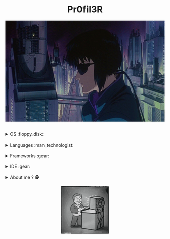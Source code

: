 <h1 align="center" font-size="50px"> <b>Pr0fil3R</b> </h1>  
<p align="center">
  <img width="600px" height="320px" style="display: block; margin-left: auto; margin-right: auto;" src="GIS.gif"/>
</p>


<br/>
<details>
<summary>OS :floppy_disk:</summary>
<img align="left" alt="Windows" src="https://img.shields.io/badge/-Windows-blue?style=for-the-badge&logo=Windows"/>
<img align="left" alt="EndeavourOS" src="https://img.shields.io/badge/EndeavourOS-purple?style=for-the-badge&logo=endeavouros&logoColor=white&logoSize=auto"/>
<img align="left" alt="Linux" src="https://img.shields.io/badge/Linux-black?style=for-the-badge&logo=linux&logoColor=white&logoSize=auto"/>
</details>
<br/>
<details>
<summary>Languages :man_technologist:</summary>
<img alt="HTML5" align="left" src="https://img.shields.io/badge/HTML5-E34F26?style=for-the-badge&logo=html5&logoColor=white" style="padding-right:30px;"/>
<img alt="CSS3" align="left" src="https://img.shields.io/badge/CSS3-1572B6?style=for-the-badge&logo=css3&logoColor=white" style="padding-right:10px;"/>
<img alt="SASS" align="left" src="https://img.shields.io/badge/Sass-CC6699?style=for-the-badge&logo=sass&logoColor=white" style="padding-right:10px;"/>
<img alt="JavaScript" align="left" src="https://img.shields.io/badge/JavaScript-F7DF1E?style=for-the-badge&logo=javascript&logoColor=black" style="padding-right:10px;"/>
<img alt="python" align="left" src="https://img.shields.io/badge/Python-yellow?style=for-the-badge&logo=python&logoColor=blue&logoSize=auto" style="padding-right:10px;"/>
</details>
<br/>
<details>
  <summary>Frameworks :gear:</summary>
    <img alt="Docker" align="left" src="https://img.shields.io/badge/Docker-white?style=for-the-badge&logo=docker&logoColor=white&logoSize=auto&labelColor=blue&color=blue" style="padding-right:10px;"/>
  <img alt="Shell" align="left" src="https://img.shields.io/badge/Shell-white?style=for-the-badge&logo=Shell&logoColor=white&logoSize=auto&labelColor=grey&color=grey" style="padding-right:10px;"/>
  <img alt="Bash" align="left" src="https://img.shields.io/badge/Bash-white?style=for-the-badge&logo=gnubash&logoColor=white&logoSize=auto&labelColor=grey&color=grey" style="padding-right:10px;"/>
</details>
<br/>
<details >
<summary>IDE :gear:</summary>
<img align="left" alt="VSCodium" src="https://img.shields.io/badge/VSCodium-blueviolet?style=for-the-badge&logo=VSCodium&logoColor=white"/>
</details>
<br/>
<details>
<summary>About me ? 🕵️ </summary>
🔵 Always been passionnate and involved in cybersecurity, here's my entry in this World 🔵
</details>

<p align="center">
  <img width="150px" height="150px" style="display: block; margin-left: auto; margin-right: auto;" src="tenor.gif"/>
</p>
